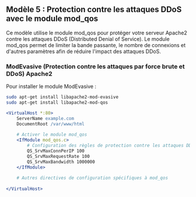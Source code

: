 ## Modèle 5 : Protection contre les attaques DDoS avec le module mod_qos

Ce modèle utilise le module mod_qos pour protéger votre serveur Apache2 contre les attaques DDoS (Distributed Denial of Service). Le module mod_qos permet de limiter la bande passante, le nombre de connexions et d'autres paramètres afin de réduire l'impact des attaques DDoS.
### ModEvasive (Protection contre les attaques par force brute et DDoS) Apache2
Pour installer le module ModEvasive :
```bash
sudo apt-get install libapache2-mod-evasive
sudo apt-get install libapache2-mod-qos 
```
```apache
<VirtualHost *:80>
    ServerName example.com
    DocumentRoot /var/www/html
    
    # Activer le module mod_qos
    <IfModule mod_qos.c>
        # Configuration des règles de protection contre les attaques DDoS
        QS_SrvMaxConnPerIP 100
        QS_SrvMaxRequestRate 100
        QS_SrvMaxBandwidth 1000000
    </IfModule>
    
    # Autres directives de configuration spécifiques à mod_qos
    
</VirtualHost>
